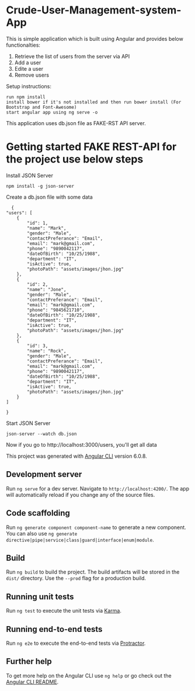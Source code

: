 # Crude-User-Management-system-App

This is simple application which is built using Angular and provides below functionalties:

  1. Retrieve the list of users from the server via API
  2. Add a user
  3. Edite a user
  4. Remove users
  
 Setup instructions:

    run npm install
    install bower if it's not installed and then run bower install (For Bootstrap and Font-Awesome)
    start angular app using ng serve -o

This application uses db.json file as FAKE-RST  API server.

# Getting started FAKE REST-API for the project use below steps 

Install JSON Server

    npm install -g json-server

Create a db.json file with some data

      {
    "users": [
        {
            "id": 1,
            "name": "Mark",
            "gender": "Male",
            "contactPreferance": "Email",
            "email": "mark@gmail.com",
            "phone": "9890042117",
            "dateOfBirth": "10/25/1988",
            "department": "IT",
            "isActive": true,
            "photoPath": "assets/images/jhon.jpg"
        },
        {
            "id": 2,
            "name": "Jone",
            "gender": "Male",
            "contactPreferance": "Email",
            "email": "mark@gmail.com",
            "phone": "9845621710",
            "dateOfBirth": "10/25/1988",
            "department": "IT",
            "isActive": true,
            "photoPath": "assets/images/jhon.jpg"
        },
        {
            "id": 3,
            "name": "Rock",
            "gender": "Male",
            "contactPreferance": "Email",
            "email": "mark@gmail.com",
            "phone": "9890042117",
            "dateOfBirth": "10/25/1988",
            "department": "IT",
            "isActive": true,
            "photoPath": "assets/images/jhon.jpg"
        }
    ]
    
    }

Start JSON Server

    json-server --watch db.json

Now if you go to http://localhost:3000/users, you'll get all data



This project was generated with [Angular CLI](https://github.com/angular/angular-cli) version 6.0.8.

## Development server

Run `ng serve` for a dev server. Navigate to `http://localhost:4200/`. The app will automatically reload if you change any of the source files.

## Code scaffolding

Run `ng generate component component-name` to generate a new component. You can also use `ng generate directive|pipe|service|class|guard|interface|enum|module`.

## Build

Run `ng build` to build the project. The build artifacts will be stored in the `dist/` directory. Use the `--prod` flag for a production build.

## Running unit tests

Run `ng test` to execute the unit tests via [Karma](https://karma-runner.github.io).

## Running end-to-end tests

Run `ng e2e` to execute the end-to-end tests via [Protractor](http://www.protractortest.org/).

## Further help

To get more help on the Angular CLI use `ng help` or go check out the [Angular CLI README](https://github.com/angular/angular-cli/blob/master/README.md).
